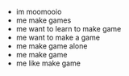 - im moomooio
- me make games
- me want to learn to make game
- me want to make a game
- me make game alone
- me make game
- me like make game

<!---
im moomooio, me make games

